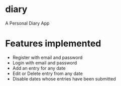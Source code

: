 # diary

A Personal Diary App

# Features implemented

 - Register with email and password
 - Login with email and password
 - Add an entry for any date
 - Edit or Delete entry from any date
 - Disable dates whose entries have been submitted